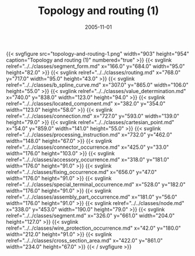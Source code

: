 ﻿---
title: Topology and routing (1)
toc: false
type: specs
layout: diagram
date: "2005-11-01"
draft: false
specification: KBL
version: 2.3.sr1
documentType: "Recommendation"
elementType: Diagram
classes:
  - Segment_form
  - Routing
  - B_spline_curve
  - Value_determination
  - Located_component
  - Connection
  - Cartesian_point
  - Processing_instruction
  - Connector_occurrence
  - Accessory_occurrence
  - Fixing_occurrence
  - Special_terminal_occurrence
  - Assembly_part_occurrence
  - Node
  - Segment
  - Wire_protection_occurrence
  - Cross_section_area
menu:
  KBL-2.3.sr1:    
    parent: presentation
    identifier: presentation/topology-and-routing-1
    weight: 1013 

# Prev/next pager order (if `docs_section_pager` enabled in `params.toml`)
weight: 1013
---
{{< svgfigure src="topology-and-routing-1.png" width="903" height="954" caption="Topology and routing (1)" numbered="true" >}}
  {{< svglink relref="../../classes/segment_form.md" x="166.0" y="684.0" width="95.0" height="82.0" >}}
  {{< svglink relref="../../classes/routing.md" x="768.0" y="717.0" width="95.0" height="43.0" >}}
  {{< svglink relref="../../classes/b_spline_curve.md" x="307.0" y="865.0" width="106.0" height="55.0" >}}
  {{< svglink relref="../../classes/value_determination.md" x="740.0" y="838.0" width="123.0" height="94.0" >}}
  {{< svglink relref="../../classes/located_component.md" x="382.0" y="354.0" width="123.0" height="58.0" >}}
  {{< svglink relref="../../classes/connection.md" x="727.0" y="593.0" width="139.0" height="79.0" >}}
  {{< svglink relref="../../classes/cartesian_point.md" x="54.0" y="859.0" width="141.0" height="55.0" >}}
  {{< svglink relref="../../classes/processing_instruction.md" x="732.0" y="462.0" width="148.0" height="67.0" >}}
  {{< svglink relref="../../classes/connector_occurrence.md" x="425.0" y="33.0" width="176.0" height="103.0" >}}
  {{< svglink relref="../../classes/accessory_occurrence.md" x="318.0" y="181.0" width="176.0" height="91.0" >}}
  {{< svglink relref="../../classes/fixing_occurrence.md" x="656.0" y="47.0" width="176.0" height="91.0" >}}
  {{< svglink relref="../../classes/special_terminal_occurrence.md" x="528.0" y="182.0" width="176.0" height="91.0" >}}
  {{< svglink relref="../../classes/assembly_part_occurrence.md" x="181.0" y="56.0" width="176.0" height="91.0" >}}
  {{< svglink relref="../../classes/node.md" x="338.0" y="453.0" width="190.0" height="79.0" >}}
  {{< svglink relref="../../classes/segment.md" x="326.0" y="661.0" width="204.0" height="127.0" >}}
  {{< svglink relref="../../classes/wire_protection_occurrence.md" x="42.0" y="180.0" width="212.0" height="91.0" >}}
  {{< svglink relref="../../classes/cross_section_area.md" x="422.0" y="861.0" width="234.0" height="67.0" >}}
{{< / svgfigure >}}
